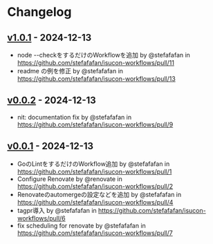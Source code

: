 # Changelog

## [v1.0.1](https://github.com/stefafafan/isucon-workflows/compare/v1...v1.0.1) - 2024-12-13
- node --checkをするだけのWorkflowを追加 by @stefafafan in https://github.com/stefafafan/isucon-workflows/pull/11
- readme の例を修正 by @stefafafan in https://github.com/stefafafan/isucon-workflows/pull/13

## [v0.0.2](https://github.com/stefafafan/isucon-workflows/compare/v0.0.1...v0.0.2) - 2024-12-13
- nit: documentation fix by @stefafafan in https://github.com/stefafafan/isucon-workflows/pull/9

## [v0.0.1](https://github.com/stefafafan/isucon-workflows/commits/v0.0.1) - 2024-12-13
- GoのLintをするだけのWorkflow追加 by @stefafafan in https://github.com/stefafafan/isucon-workflows/pull/1
- Configure Renovate by @renovate in https://github.com/stefafafan/isucon-workflows/pull/2
- Renovateのautomergeの設定などを追加 by @stefafafan in https://github.com/stefafafan/isucon-workflows/pull/4
- tagpr導入 by @stefafafan in https://github.com/stefafafan/isucon-workflows/pull/6
- fix scheduling for renovate by @stefafafan in https://github.com/stefafafan/isucon-workflows/pull/7

